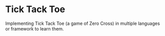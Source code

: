 # Tick Tack Toe
Implementing Tick Tack Toe (a game of Zero Cross) in multiple languages or framework to learn them.


